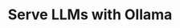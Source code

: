 ---
title: Serve LLMs with Ollama
weight: 1
variants: +flyte -serverless -byoc -selfmanaged
layout: py_example
example_file: /external/unionai-examples/flyte-integrations/flytekit-plugins/ollama_plugin/ollama_plugin/serve_llm.py
---